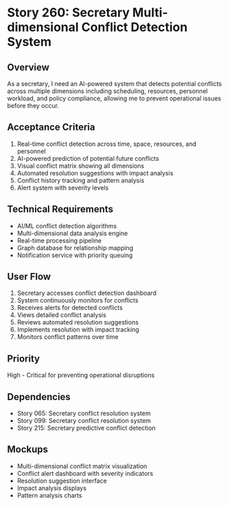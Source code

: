 # Story 260: Secretary Multi-dimensional Conflict Detection System

## Overview
As a secretary, I need an AI-powered system that detects potential conflicts across multiple dimensions including scheduling, resources, personnel workload, and policy compliance, allowing me to prevent operational issues before they occur.

## Acceptance Criteria
1. Real-time conflict detection across time, space, resources, and personnel
2. AI-powered prediction of potential future conflicts
3. Visual conflict matrix showing all dimensions
4. Automated resolution suggestions with impact analysis
5. Conflict history tracking and pattern analysis
6. Alert system with severity levels

## Technical Requirements
- AI/ML conflict detection algorithms
- Multi-dimensional data analysis engine
- Real-time processing pipeline
- Graph database for relationship mapping
- Notification service with priority queuing

## User Flow
1. Secretary accesses conflict detection dashboard
2. System continuously monitors for conflicts
3. Receives alerts for detected conflicts
4. Views detailed conflict analysis
5. Reviews automated resolution suggestions
6. Implements resolution with impact tracking
7. Monitors conflict patterns over time

## Priority
High - Critical for preventing operational disruptions

## Dependencies
- Story 065: Secretary conflict resolution system
- Story 099: Secretary conflict resolution system
- Story 215: Secretary predictive conflict detection

## Mockups
- Multi-dimensional conflict matrix visualization
- Conflict alert dashboard with severity indicators
- Resolution suggestion interface
- Impact analysis displays
- Pattern analysis charts